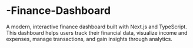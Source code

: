 # -Finance-Dashboard
A modern, interactive finance dashboard built with Next.js and TypeScript. This dashboard helps users track their financial data, visualize income and expenses, manage transactions, and gain insights through analytics.
